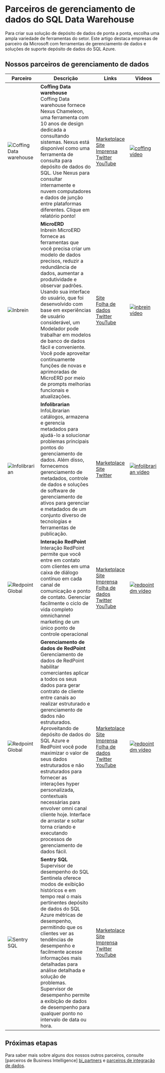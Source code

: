 <properties
   pageTitle="Parceiros de gerenciamento de dados do SQL Data Warehouse | Microsoft Azure"
   description="Lista de parceiros de gerenciamento de dados de terceiros com soluções que oferecem suporte ao SQL Data Warehouse."
   services="sql-data-warehouse"
   documentationCenter="NA"
   authors="jrowlandjones"
   manager="barbkess"
   editor=""/>

<tags
   ms.service="sql-data-warehouse"
   ms.devlang="NA"
   ms.topic="article"
   ms.tgt_pltfrm="NA"
   ms.workload="data-services"
   ms.date="08/17/2016"
   ms.author="jrj;barbkess;sonyama"/>

# <a name="sql-data-warehouse-data-management-partners"></a>Parceiros de gerenciamento de dados do SQL Data Warehouse

Para criar sua solução de depósito de dados de ponta a ponta, escolha uma ampla variedade de ferramentas do setor. Este artigo destaca empresas de parceiro da Microsoft com ferramentas de gerenciamento de dados e soluções de suporte depósito de dados do SQL Azure.

## <a name="our-data-management-partners"></a>Nossos parceiros de gerenciamento de dados

| Parceiro | Descrição | Links | Vídeos |
| ------- | ----------- | ----- | ------ |
| ![Coffing Data warehouse][1] |**Coffing Data warehouse**<br>Coffing Data warehouse fornece Nexus Chameleon, uma ferramenta com 10 anos de design dedicada a consultando sistemas. Nexus está disponível como uma ferramenta de consulta para depósito de dados do SQL. Use Nexus para consultar internamente e nuvem computadores e dados de junção entre plataformas diferentes. Clique em relatório ponto! | [Marketplace][coffing_marketplace]<br>[Site][coffing_website]<br>[Imprensa][coffing_press]<br>[Twitter][coffing_twitter]<br>[YouTube][coffing_youtube] | [![coffing vídeo](./media/sql-data-warehouse-partner-data-management/coffing_video.jpg)](https://www.youtube.com/watch?v=N5GSxBEySFc) |
| ![Inbrein][2] |**MicroERD**<br>Inbrein MicroERD fornece as ferramentas que você precisa criar um modelo de dados precisos, reduzir a redundância de dados, aumentar a produtividade e observar padrões. Usando sua interface do usuário, que foi desenvolvido com base em experiências de usuário considerável, um Modelador pode trabalhar em modelos de banco de dados fácil e conveniente. Você pode aproveitar continuamente funções de novas e aprimoradas de MicroERD por meio de prompts melhorias funcionais e atualizações.  | [Site][inbrein_website]<br>[Folha de dados][inbrein_datasheet]<br>[Twitter][inbrein_twitter]<br>[YouTube][inbrein_youtube] | [![inbrein vídeo](./media/sql-data-warehouse-partner-data-management/inbrein_video.jpg)](https://www.youtube.com/watch?v=IGHSAk4bxdE)|
| ![Infolibrarian][3] |**Infolibrarian**<br>InfoLibrarian catálogos, armazena e gerencia metadados para ajudá-lo a solucionar problemas principais pontos do gerenciamento de dados. Além disso, fornecemos gerenciamento de metadados, controle de dados e soluções de software de gerenciamento de ativos para gerenciar e metadados de um conjunto diverso de tecnologias e ferramentas de publicação. | [Marketplace][infolibrarian_marketplace]<br>[Site][infolibrarian_website]<br>[Twitter][infolibrarian_twitter] | [![infolibrarian vídeo](./media/sql-data-warehouse-partner-data-management/infolibrarian_video.png)](http://www.infolibcorp.com/metadata-management-videos/vdbplayer.swf?volume=100&url=video/infolibrarian-azure-provisioning.mp4) |
| ![Redpoint Global][4] |**Interação RedPoint**<br>Interação RedPoint permite que você entre em contato com clientes em uma caixa de diálogo contínuo em cada canal de comunicação e ponto de contato. Gerenciar facilmente o ciclo de vida completo omnichannel marketing de um único ponto de controle operacional | [Marketplace][redpoint_it_marketplace]<br>[Site][redpoint_it_website]<br>[Imprensa][redpoint_press]<br>[Folha de dados][redpoint_it_datasheet]<br>[Twitter][redpoint_twitter]<br>[YouTube][redpoint_youtube] | [![redpoint dm vídeo](./media/sql-data-warehouse-partner-data-management/redpoint_it_video.jpg)](https://vimeo.com/103715582) |
| ![Redpoint Global][4] |**Gerenciamento de dados de RedPoint**<br>Gerenciamento de dados de RedPoint habilitar comerciantes aplicar a todos os seus dados para gerar contrato de cliente entre canais ao realizar estruturado e gerenciamento de dados não estruturados. Aproveitando de depósito de dados do SQL Azure e RedPoint você pode maximizar o valor de seus dados estruturados e não estruturados para fornecer as interações hyper personalizada, contextuais necessárias para envolver omni canal cliente hoje. Interface de arrastar e soltar torna criando e executando processos de gerenciamento de dados fácil. | [Marketplace][redpoint_dm_marketplace]<br>[Site][redpoint_dm_website]<br>[Imprensa][redpoint_press]<br>[Folha de dados][redpoint_dm_datasheet]<br>[Twitter][redpoint_twitter]<br>[YouTube][redpoint_youtube] | [![redpoint dm vídeo](./media/sql-data-warehouse-partner-data-management/redpoint_dm_video.jpg)](https://vimeo.com/103715581) |
| ![Sentry SQL][5] |**Sentry SQL**<br>Supervisor de desempenho do SQL Sentinela oferece modos de exibição históricos e em tempo real o mais pertinentes depósito de dados do SQL Azure métricas de desempenho, permitindo que os clientes ver as tendências de desempenho e facilmente acesse informações mais detalhadas para análise detalhada e solução de problemas. Supervisor de desempenho permite a exibição de dados de desempenho para qualquer ponto no intervalo de data ou hora. | [Marketplace][sql_sentry_marketplace]<br>[Site][sql_sentry_website]<br>[Imprensa][sql_sentry_press]<br>[Twitter][sql_sentry_twitter]<br>[YouTube][sql_sentry_youtube] | |

## <a name="next-steps"></a>Próximas etapas

Para saber mais sobre alguns dos nossos outros parceiros, consulte [parceiros de Business Intelligence] [ bi_partners] e [parceiros de integração de dados][di_partners].

<!--Image references-->
[1]: ./media/sql-data-warehouse-partner-data-management/coffing_data_warehousing_logo.png
[2]: ./media/sql-data-warehouse-partner-data-management/inbrein_logo.png
[3]: ./media/sql-data-warehouse-partner-data-management/infolibrarian_logo.png
[4]: ./media/sql-data-warehouse-partner-data-management/redpoint_global_logo.png
[5]: ./media/sql-data-warehouse-partner-data-management/sql_sentry_logo.png

<!--Article links-->
[bi_partners]: ./sql-data-warehouse-partner-business-intelligence.md
[dm_partners]: ./sql-data-warehouse-partner-data-management.md
[di_partners]: ./sql-data-warehouse-partner-data-integration.md

<!--Website links -->
[coffing_website]:http://www.coffingdw.com/software/nexus/
[inbrein_website]:http://microerd.com/
[infolibrarian_website]:http://www.infolibcorp.com/metadata-management/software-tools
[redpoint_it_website]:http://www.redpoint.net/products/customer-interaction-management/
[redpoint_dm_website]:http://www.redpoint.net/products/data-management-solutions/
[sql_sentry_website]:http://www.sqlsentry.com/solutions/business-analytics/

<!--ebook Links-->

<!--Datasheet Links-->
<!--[coffing_datasheet]:-->
[inbrein_datasheet]:http://microerd.com/images/MicroERD_Manual/MicroERD_Manual.pdf
<!--[infolibrarian_datasheet]:-->
[redpoint_it_datasheet]:http://www.redpoint.net/wp-content/uploads/2016/06/RedPoint-Interaction-FS-wordle-8.5x11-RPIUS0815-07-PRINT.pdf
[redpoint_dm_datasheet]:http://www.redpoint.net/wp-content/uploads/2014/09/RedPoint-Data-Management-FS-V2-wordle-8.5x11-0216-WEB.pdf
<!--[sql_sentry_datasheet]:-->

<!--Marketplace Links -->
[coffing_marketplace]:https://azure.microsoft.com/en-us/marketplace/partners/nexus/nexus-chameleon-9/ 
<!--[inbrein_marketplace]:-->
[infolibrarian_marketplace]:https://azure.microsoft.com/en-us/marketplace/partners/infolibrarian/infolibrarian-metadata-management-server/
[redpoint_it_marketplace]:https://azure.microsoft.com/en-us/marketplace/partners/redpoint-global/redpoint-interaction/
[redpoint_dm_marketplace]:https://azure.microsoft.com/en-us/marketplace/partners/redpoint-global/redpoint-rpdm/ 
[sql_sentry_marketplace]:https://azure.microsoft.com/en-us/marketplace/partners/sqlsentry/sqlsentryplatform/

<!--Press links-->
[coffing_press]:http://www.coffingdw.com/press-release-nexus-tuned-for-azure-sql-data-warehouse/
<!--[inbrein_press]:-->
<!--[infolibrarian_press]:-->
[redpoint_press]:http://www.redpoint.net/press/redpoint-global-announces-support-for-microsoft-azure-sql-data-warehouse-microsoft-azure-data-lake-service/
[sql_sentry_press]:http://blogs.sqlsentry.com/davidbenoit/sql-sentry-v9-aps-sql-dw/


<!--YouTube links-->
[coffing_youtube]:https://www.youtube.com/channel/UC8o1zhc9tNp9ve6vDn34tkw
[inbrein_youtube]:https://www.youtube.com/channel/UCHTYjFFaTpo6bPAtuxgdZig
<!--[infolibrarian_youtube]:-->
[redpoint_youtube]:https://www.youtube.com/user/RedPointGlobal
[sql_sentry_youtube]:https://www.youtube.com/user/SQLSentry

<!--Twitter links-->
[coffing_twitter]:https://twitter.com/CoffingDW
[inbrein_twitter]:https://twitter.com/microerd
[infolibrarian_twitter]:https://twitter.com/InfoLibCorp
[redpoint_twitter]:https://twitter.com/RedPointGlobal
[sql_sentry_twitter]:https://twitter.com/SQLSentry

<!--Video links-->

